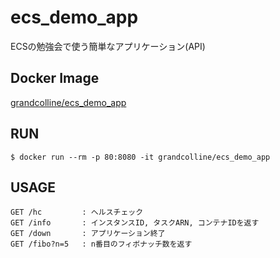 # ecs_demo_app

ECSの勉強会で使う簡単なアプリケーション(API)

## Docker Image

[grandcolline/ecs_demo_app](https://hub.docker.com/r/grandcolline/ecs_demo_app/)

## RUN

```
$ docker run --rm -p 80:8080 -it grandcolline/ecs_demo_app
```

## USAGE

```
GET /hc         : ヘルスチェック
GET /info       : インスタンスID, タスクARN, コンテナIDを返す
GET /down       : アプリケーション終了
GET /fibo?n=5   : n番目のフィボナッチ数を返す
```

